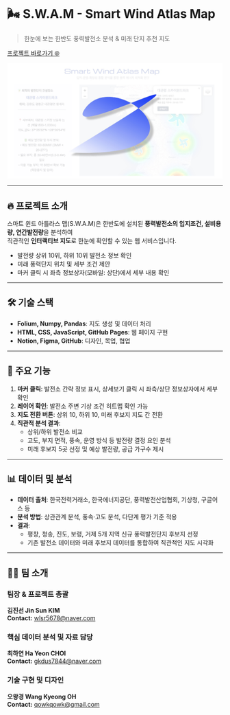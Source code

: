 # 🌬 S.W.A.M - Smart Wind Atlas Map

> 한눈에 보는 한반도 풍력발전소 분석 & 미래 단지 추천 지도

[프로젝트 바로가기 🌐](https://q5dis.github.io/smartwindatlas/)

![SWAM 이미지](images/SWAM.jpg)

---

## 🔥 프로젝트 소개
스마트 윈드 아틀라스 맵(S.W.A.M)은 한반도에 설치된 **풍력발전소의 입지조건, 설비용량, 연간발전량**을 분석하여  
직관적인 **인터랙티브 지도**로 한눈에 확인할 수 있는 웹 서비스입니다.  

- 발전량 상위 10위, 하위 10위 발전소 정보 확인  
- 미래 풍력단지 위치 및 세부 조건 제안  
- 마커 클릭 시 좌측 정보상자(모바일: 상단)에서 세부 내용 확인  

---

## 🛠 기술 스택
- **Folium, Numpy, Pandas**: 지도 생성 및 데이터 처리  
- **HTML, CSS, JavaScript, GitHub Pages**: 웹 페이지 구현  
- **Notion, Figma, GitHub**: 디자인, 목업, 협업  

---

## 🚀 주요 기능
1. **마커 클릭**: 발전소 간략 정보 표시, 상세보기 클릭 시 좌측/상단 정보상자에서 세부 확인  
2. **레이어 확인**: 발전소 주변 기상 조건 히트맵 확인 가능  
3. **지도 전환 버튼**: 상위 10, 하위 10, 미래 후보지 지도 간 전환  
4. **직관적 분석 결과**:  
   - 상위/하위 발전소 비교  
   - 고도, 부지 면적, 풍속, 운영 방식 등 발전량 결정 요인 분석  
   - 미래 후보지 5곳 선정 및 예상 발전량, 공급 가구수 제시  

---

## 📊 데이터 및 분석
- **데이터 출처**: 한국전력거래소, 한국에너지공단, 풍력발전산업협회, 기상청, 구글어스 등  
- **분석 방법**: 상관관계 분석, 풍속·고도 분석, 다단계 평가 기준 적용  
- **결과**:  
  - 평창, 청송, 진도, 보령, 거제 5개 지역 신규 풍력발전단지 후보지 선정  
  - 기존 발전소 데이터와 미래 후보지 데이터를 통합하여 직관적인 지도 시각화  

---

## 👩‍💻 팀 소개

### 팀장 & 프로젝트 총괄
**김진선 Jin Sun KIM**   
**Contact:** wlsr5678@naver.com  

### 핵심 데이터 분석 및 자료 담당
**최하연 Ha Yeon CHOI**    
**Contact:** gkdus7844@naver.com  

### 기술 구현 및 디자인
**오왕경 Wang Kyeong OH**   
**Contact:** qowkqowk@gmail.com  
